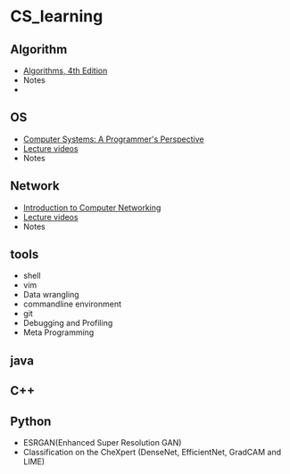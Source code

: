 # CS_learning

## Algorithm
- [Algorithms, 4th Edition](https://cuvids.io/app/course/2/)
- Notes 
 - 

## OS
- [Computer Systems: A Programmer's Perspective](http://csapp.cs.cmu.edu)
- [Lecture videos](https://www.youtube.com/playlist?list=PLbY-cFJNzq7z_tQGq-rxtq_n2QQDf5vnM)
- Notes

## Network
- [Introduction to Computer Networking](https://cs144.github.io)
- [Lecture videos](https://www.youtube.com/watch?v=nh970YyKRDA&list=PLvFG2xYBrYAQCyz4Wx3NPoYJOFjvU7g2Z)
- Notes

## tools
- shell
- vim
- Data wrangling
- commandline environment
- git
- Debugging and Profiling
- Meta Programming

## java

## C++

## Python
- ESRGAN(Enhanced Super Resolution GAN) 
- Classification on the CheXpert (DenseNet, EfficientNet, GradCAM and LIME)
